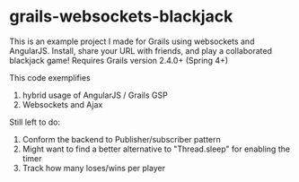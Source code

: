 grails-websockets-blackjack
===========================

This is an example project I made for Grails using websockets and AngularJS.
Install, share your URL with friends, and play a collaborated blackjack game!
Requires Grails version 2.4.0+ (Spring 4+)

This code exemplifies
1. hybrid usage of AngularJS / Grails GSP
2. Websockets and Ajax


Still left to do:
1. Conform the backend to Publisher/subscriber pattern
2. Might want to find a better alternative to "Thread.sleep" for enabling the timer
3. Track how many loses/wins per player
